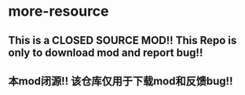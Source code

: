 # more-resource
## This is a CLOSED SOURCE MOD!! This Repo is only to download mod and report bug!!
## 本mod闭源!! 该仓库仅用于下载mod和反馈bug!!
